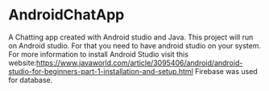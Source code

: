 # AndroidChatApp
A Chatting app created with Android studio and Java.
This project will run on Android studio. For that you need to have android studio on your system.
For more information to install Android Studio visit this website:https://www.javaworld.com/article/3095406/android/android-studio-for-beginners-part-1-installation-and-setup.html
Firebase was used for database.
